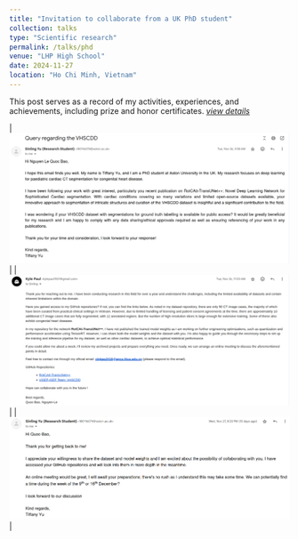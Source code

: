 ```yaml
---
title: "Invitation to collaborate from a UK PhD student"
collection: talks
type: "Scientific research"
permalink: /talks/phd
venue: "LHP High School"
date: 2024-11-27
location: "Ho Chi Minh, Vietnam"
---
```


This post serves as a record of my activities, experiences, and achievements, including prize and honor certificates. [*view details*](/posts/algo)

| ![](/assets/images/phd/1.png) | 
| ![](/assets/images/phd/2.png) |
| ![](/assets/images/phd/3.png) |